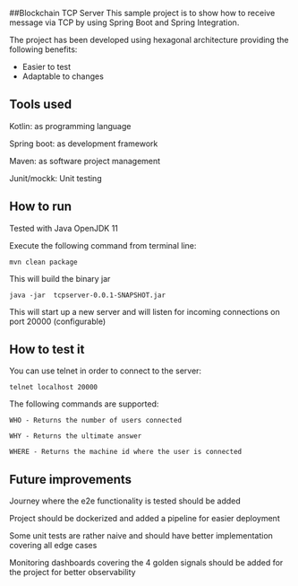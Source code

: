 ##Blockchain TCP Server 
This sample project is to show how to receive message via TCP by using Spring Boot and Spring Integration. 

The project has been developed using hexagonal architecture providing the following benefits:

- Easier to test
- Adaptable to changes

## Tools used

Kotlin: as programming language

Spring boot: as development framework 

Maven: as software project management

Junit/mockk: Unit testing

## How to run

Tested with Java OpenJDK 11

Execute the following command from terminal line:

    mvn clean package

This will build the binary jar

    java -jar  tcpserver-0.0.1-SNAPSHOT.jar

This will start up a new server and will listen for incoming connections on port 20000 (configurable)

## How to test it

You can use telnet in order to connect to the server:

    telnet localhost 20000

The following commands are supported:

    WHO - Returns the number of users connected
    
    WHY - Returns the ultimate answer
    
    WHERE - Returns the machine id where the user is connected

## Future improvements

Journey where the e2e functionality is tested should be added

Project should be dockerized and added a pipeline for easier deployment

Some unit tests are rather naive and should have better implementation covering all edge cases

Monitoring dashboards covering the 4 golden signals should be added for the project for better observability


